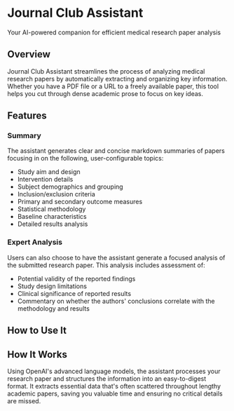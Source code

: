 
# Journal Club Assistant 
Your AI-powered companion for efficient medical research paper analysis

## Overview

Journal Club Assistant streamlines the process of analyzing medical research papers by automatically extracting and organizing key information. Whether you have a PDF file or a URL to a freely available paper, this tool helps you cut through dense academic prose to focus on key ideas.

## Features

### Summary
The assistant generates clear and concise markdown summaries of papers focusing in on the following, user-configurable topics: 

- Study aim and design
- Intervention details
- Subject demographics and grouping
- Inclusion/exclusion criteria
- Primary and secondary outcome measures
- Statistical methodology
- Baseline characteristics
- Detailed results analysis

### Expert Analysis
Users can also choose to have the assistant generate a focused analysis of the submitted research paper. This analysis includes assessment of:

- Potential validity of the reported findings
- Study design limitations
- Clinical significance of reported results
- Commentary on whether the authors' conclusions correlate with the methodology and results

## How to Use It


## How It Works

Using OpenAI's advanced language models, the assistant processes your research paper and structures the information into an easy-to-digest format. It extracts essential data that's often scattered throughout lengthy academic papers, saving you valuable time and ensuring no critical details are missed.
